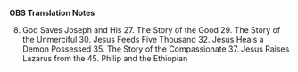 **OBS Translation Notes**

8.  God Saves Joseph and His 27. The Story of the Good 29. The Story of
the Unmerciful 30. Jesus Feeds Five Thousand 32. Jesus Heals a Demon
Possessed 35. The Story of the Compassionate 37. Jesus Raises Lazarus
from the 45. Philip and the Ethiopian
